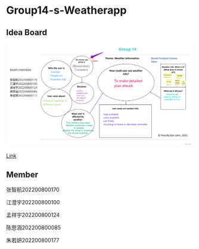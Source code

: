 # Group14-s-Weatherapp

## Idea Board

![](https://github.com/Mcggvc/Group14-s-Weatherapp/blob/main/miro.png)

[Link](https://miro.com/app/board/uXjVPKphZ70=/)

## Member

张智航202200800170

江澄宇202200800100

孟祥宇202200800124

陈思涵202200800085

朱若妍202200800177


